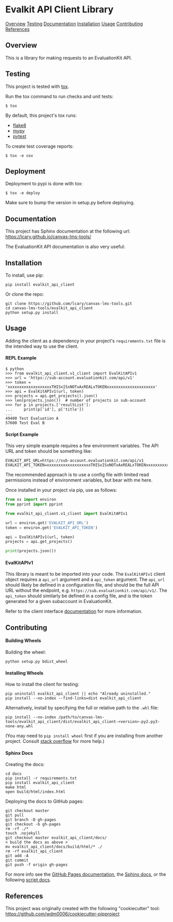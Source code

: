 Evalkit API Client Library
==========================

[Overview](#overview)
[Testing](#testing)
[Documentation](#documentation)
[Installation](#installation)
[Usage](#usage)
[Contributing](#contributing)
[References](#references)

Overview
--------

This is a library for making requests to an EvaluationKit API.

Testing
-------

This project is tested with [tox](https://tox.readthedocs.io/en/latest/).

Run the tox command to run checks and unit tests:
```
$ tox
```

By default, this project's tox runs:

 * [flake8](http://flake8.pycqa.org/en/latest/)
 * [mypy](https://github.com/python/mypy)
 * [pytest](https://docs.pytest.org/en/latest/)

To create test coverage reports:
```
$ tox -e cov
```

Deployment
----------

Deployment to pypi is done with tox:
```
$ tox -e deploy
```
Make sure to bump the version in setup.py before deploying.

Documentation
-------------

This project has Sphinx documentation at the following url:
https://lcary.github.io/canvas-lms-tools/

The EvaluationKit API documentation is also very useful:


Installation
------------

To install, use pip:

    pip install evalkit_api_client

Or clone the repo:

    git clone https://github.com/lcary/canvas-lms-tools.git
    cd canvas-lms-tools/evalkit_api_client
    python setup.py install

Usage
-----

Adding the client as a dependency in your project's `requirements.txt`
file is the intended way to use the client.

#### REPL Example

```
$ python
>>> from evalkit_api_client.v1_client import EvalKitAPIv1
>>> url = 'https://sub-account.evaluationkit.com/api/v1'
>>> token = 'xxxxxxxxxxxxxxxxxxxTHISxISxNOTxAxREALxTOKENxxxxxxxxxxxxxxxxxxxxx'
>>> api = EvalKitAPIv1(url, token)
>>> projects = api.get_projects().json()
>>> len(projects.json())  # number of projects in sub-account
>>> for p in projects.['resultList']:
...     print(p['id'], p['title'])
...
49400 Test Evaluation A
57600 Test Eval B
```

#### Script Example

This very simple example requires a few environment variables. The
API URL and token should be something like:
```
EVALKIT_API_URL=https://sub-account.evaluationkit.com/api/v1
EVALKIT_API_TOKEN=xxxxxxxxxxxxxxxxxxxTHISxISxNOTxAxREALxTOKENxxxxxxxxxxxxxxxxxxxxx
```

The recommended approach is to use a config file with limited read
permissions instead of environment variables, but bear with me here.

Once installed in your project via pip, use as follows:

```python
from os import environ
from pprint import pprint

from evalkit_api_client.v1_client import EvalKitAPIv1

url = environ.get('EVALKIT_API_URL')
token = environ.get('EVALKIT_API_TOKEN')

api = EvalKitAPIv1(url, token)
projects = api.get_projects()

print(projects.json())
```

#### EvalKitAPIv1

This library is meant to be imported into your code. The `EvalKitAPIv1` client
object requires a `api_url` argument and a `api_token` argument. The `api_url`
should likely be defined in a configuration file, and should be the full API
URL without the endpoint, e.g. `https://sub.evaluationkit.com/api/v1/`. The `api_token`
should similarly be defined in a config file, and is the token generated for
a given subaccount in EvaluationKit.

Refer to the client interface [documentation](#documentation) for more information.

Contributing
------------

#### Building Wheels

Building the wheel:

    python setup.py bdist_wheel

#### Installing Wheels

How to install the client for testing:

    pip uninstall evalkit_api_client || echo "Already uninstalled."
    pip install --no-index --find-links=dist evalkit_api_client

Alternatively, install by specifying the full or relative path to the `.whl` file:

    pip install --no-index /path/to/canvas-lms-tools/evalkit_api_client/dist/evalkit_api_client-<version>-py2.py3-none-any.whl

(You may need to `pip install wheel` first if you are installing from another
project. Consult [stack overflow](https://stackoverflow.com/questions/28002897/wheel-file-installation)
for more help.)

#### Sphinx Docs

Creating the docs:

    cd docs
    pip install -r requirements.txt
    pip install evalkit_api_client
    make html
    open build/html/index.html

Deploying the docs to GitHub pages:

    git checkout master
    git pull
    git branch -D gh-pages
    git checkout -b gh-pages
    rm -rf ./*
    touch .nojekyll
    git checkout master evalkit_api_client/docs/
    < build the docs as above >
    mv evalkit_api_client/docs/build/html/* ./
    rm -rf evalkit_api_client
    git add -A
    git commit
    git push -f origin gh-pages

For more info see the [GitHub Pages documentation](https://pages.github.com/),
the [Sphinx docs](http://www.sphinx-doc.org/en/master/contents.html),
or the following [script docs](http://www.willmcginnis.com/2016/02/29/automating-documentation-workflow-with-sphinx-and-github-pages/).

References
----------

This project was originally created with the following "cookiecutter" tool:
https://github.com/wdm0006/cookiecutter-pipproject

